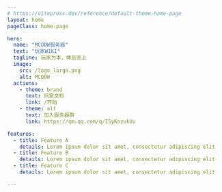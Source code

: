 ```yaml
---
# https://vitepress.dev/reference/default-theme-home-page
layout: home
pageClass: home-page

hero:
  name: "MCODW服务器"
  text: "玩家WIKI"
  tagline: 玩家为本，体验至上
  image: 
    src: /logo_large.png
    alt: MCODW
  actions:
    - theme: brand
      text: 玩家文档
      link: /开始
    - theme: alt
      text: 加入服务器群
      link: https://qm.qq.com/q/ISyKozukUu

features:
  - title: Feature A
    details: Lorem ipsum dolor sit amet, consectetur adipiscing elit
  - title: Feature B
    details: Lorem ipsum dolor sit amet, consectetur adipiscing elit
  - title: Feature C
    details: Lorem ipsum dolor sit amet, consectetur adipiscing elit

---
```


<!-- 流体动画背景 -->
<div class="fluid-background">
  <canvas id="fluid-canvas"></canvas>
</div>

<script setup>
import { onMounted, onUnmounted, ref } from 'vue'

onMounted(() => {
  // 流体动画初始化
  const canvas = document.getElementById('fluid-canvas')
  if (!canvas) return; // 如果canvas不存在，则不执行后续操作
  const ctx = canvas.getContext('2d')
  let animationFrameId
  let observer

  // 设置画布大小
  function resizeCanvas() {
    canvas.width = window.innerWidth
    canvas.height = window.innerHeight
  }

  // 创建流体动画
  function createFluidAnimation() {
    const width = canvas.width
    const height = canvas.height
    const isDarkMode = document.documentElement.classList.contains('dark')

    // 波浪参数
    const lightModeWaves = [
      { amplitude: 25, frequency: 0.02, speed: 0.01, color: 'rgba(22, 217, 199, 0.2)', phase: 0 },
      { amplitude: 20, frequency: 0.03, speed: 0.015, color: 'rgba(22, 217, 199, 0.15)', phase: 2 },
      { amplitude: 15, frequency: 0.01, speed: 0.02, color: 'rgba(255, 199, 0, 0.1)', phase: 4 }
    ]

    const darkModeWaves = [
      { amplitude: 25, frequency: 0.02, speed: 0.01, color: 'rgba(0, 122, 204, 0.2)', phase: 0 }, // 蓝色系
      { amplitude: 20, frequency: 0.03, speed: 0.015, color: 'rgba(0, 100, 180, 0.15)', phase: 2 }, // 深一点的蓝色
      { amplitude: 15, frequency: 0.01, speed: 0.02, color: 'rgba(0, 80, 150, 0.1)', phase: 4 }    // 更深一点的蓝色
    ]

    const waves = isDarkMode ? darkModeWaves : lightModeWaves;

    function drawWave(wave) {
      ctx.beginPath()
      ctx.moveTo(0, height / 2)

      for (let x = 0; x < width; x++) {
        const y = height / 2 + Math.sin(x * wave.frequency + wave.phase) * wave.amplitude
        ctx.lineTo(x, y)
      }

      ctx.lineTo(width, height)
      ctx.lineTo(0, height)
      ctx.closePath()

      ctx.fillStyle = wave.color
      ctx.fill()

      // 更新相位
      wave.phase += wave.speed
    }

    function animate() {
      ctx.clearRect(0, 0, width, height)

      // 绘制每个波浪
      waves.forEach(drawWave)

      animationFrameId = requestAnimationFrame(animate)
    }

    // 如果已有动画帧，先取消
    if (animationFrameId) {
      cancelAnimationFrame(animationFrameId);
    }
    animate()
  }

  // 初始化并监听主题变化
  function initializeAndWatchTheme() {
    resizeCanvas()
    createFluidAnimation()

    // 监听主题变化
    observer = new MutationObserver((mutationsList) => {
      for (const mutation of mutationsList) {
        if (mutation.type === 'attributes' && mutation.attributeName === 'class') {
          // 主题变化时重新创建动画
          createFluidAnimation()
        }
      }
    });

    observer.observe(document.documentElement, { attributes: true });
  }

  window.addEventListener('resize', resizeCanvas)
  initializeAndWatchTheme()

  // 清理函数
  onUnmounted(() => {
    window.removeEventListener('resize', resizeCanvas)
    if (animationFrameId) {
      cancelAnimationFrame(animationFrameId)
    }
    if (observer) {
      observer.disconnect()
    }
  })
})
</script>

<style>
/* 流体背景样式 */
.fluid-background {
  position: fixed;
  top: 0;
  left: 0;
  width: 100%;
  height: 100%;
  z-index: -1;
  overflow: hidden;
}

#fluid-canvas {
  width: 100%;
  height: 100%;
  opacity: 0.8;
}



/* 新增主题层叠顺序 */
:root {
  --vp-z-index-nav: 999;
  --vp-z-index-sidebar: 998;
}
  transition: all 0.3s cubic-bezier(0.34, 1.56, 0.64, 1);







/* 移动端适配样式 */
@media (max-width: 956px) {
  .custom-home-section {
    padding: 1.5rem 1rem;
  }

  .announcement-list {
    grid-template-columns: 1fr;
    gap: 15px;
  }

  .announcement-item h3 {
    font-size: 1.1rem;
  }

  .announcement-item p {
    font-size: 0.9rem;
  }
}

/* 原有样式 */
.custom-home-section {
  max-width: 1152px;
  margin: 0 auto;
  padding: 2rem 1.5rem;
  position: relative;
  z-index: 1;
}

.announcement-list {
  display: grid;
  grid-template-columns: repeat(auto-fit, minmax(300px, 1fr));
  gap: 20px;
  margin-top: 1rem;
}

.announcement-item {
  background-color: var(--vp-c-bg-soft);
  border-radius: 8px;
  padding: 1.5rem;
  transition: transform 0.3s, box-shadow 0.3s;
  backdrop-filter: blur(5px);
  border: 1px solid rgba(255, 255, 255, 0.1);
}

.announcement-item:hover {
  transform: translateY(-5px);
  box-shadow: 0 5px 15px rgba(0, 0, 0, 0.1);
}

.date {
  font-size: 0.9rem;
  color: var(--vp-c-text-2);
}

.announcement-item h3 {
  margin: 0.5rem 0;
  font-size: 1.2rem;
}

.announcement-item a {
  display: inline-block;
  margin-top: 1rem;
  color: var(--vp-c-brand);
  font-weight: 500;
}

/* 增强首页内容的可读性 */
:root {
  --vp-home-hero-name-color: var(--vp-c-brand-1);
}

.VPHero .text {
  text-shadow: 0 2px 4px rgba(0, 0, 0, 0.1);
}

/* Features 区域的丝滑过渡动画 */
.VPFeatures {
  position: relative;
  z-index: 1;
}

.VPFeature {
  background-color: var(--vp-c-bg-soft);
  border-radius: 8px;
  transition: all 0.5s cubic-bezier(0.25, 0.8, 0.25, 1);
  backdrop-filter: blur(5px);
  border: 1px solid rgba(255, 255, 255, 0.1);
  opacity: 0.9;
  transform: translateY(0);
  box-shadow: 0 2px 8px rgba(0, 0, 0, 0.05);
  animation: featureAppear 0.8s ease-out forwards;
  animation-delay: calc(var(--vp-custom-block-index, 0) * 0.1s);
}

@keyframes featureAppear {
  from {
    opacity: 0;
    transform: translateY(20px);
  }
  to {
    opacity: 1;
    transform: translateY(0);
  }
}

.VPFeature:hover {
  transform: translateY(-5px) scale(1.02);
  box-shadow: 0 8px 20px rgba(0, 0, 0, 0.1);
  border-color: var(--vp-c-brand-1);
  opacity: 1;
}

.VPFeature .title {
  transition: color 0.3s ease;
}

.VPFeature:hover .title {
  color: var(--vp-c-brand-1);
}

.VPFeature .details {
  transition: color 0.3s ease;
}

/* MSCPO悬浮徽章 */
.mscpo-badge {
  position: fixed;
  bottom: 30px;
  right: 30px;
  background: rgba(22, 217, 199, 0.1);
  backdrop-filter: blur(10px);
  border: 1px solid rgba(255, 255, 255, 0.2);
  border-radius: 12px;
  padding: 15px;
  display: flex;
  align-items: center;
  gap: 12px;
  z-index: 999;
  box-shadow: 0 8px 32px rgba(0, 0, 0, 0.1);
  transition: all 0.3s cubic-bezier(0.4, 0, 0.2, 1);
}

.mscpo-badge:hover {
  transform: translateY(-3px);
  background: rgba(22, 217, 199, 0.15);
}

.mscpo-badge .logo {
  width: 40px;
  height: 40px;
  filter: drop-shadow(0 2px 4px rgba(0,0,0,0.1));
}

.mscpo-badge .content h3 {
  font-size: 0.9rem;
  color: var(--vp-c-brand-1);
  margin: 0;
}

.mscpo-badge .content p {
  font-size: 0.8rem;
  color: var(--vp-c-text-2);
  margin: 4px 0 0;
}

@media (max-width: 768px) {
  .mscpo-badge {
    bottom: 20px;
    right: 20px;
    padding: 12px;
  }
  
  .mscpo-badge .logo {
    width: 32px;
    height: 32px;
  }
}
</style>